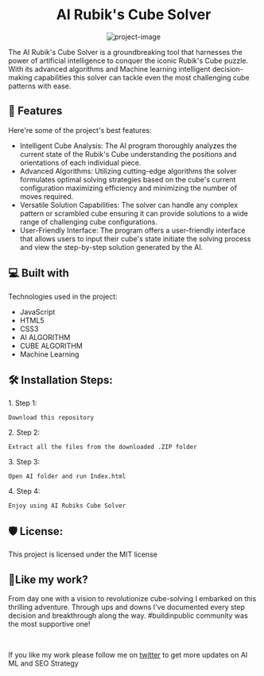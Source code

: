 <h1 align="center" id="title">AI Rubik's Cube Solver</h1>

<p align="center"><img src="https://pbs.twimg.com/media/Fx8fv6oaMAYdmHb?format=png&amp;name=large" alt="project-image"></p>

<p id="description">The AI Rubik's Cube Solver is a groundbreaking tool that harnesses the power of artificial intelligence to conquer the iconic Rubik's Cube puzzle. With its advanced algorithms and Machine learning intelligent decision-making capabilities this solver can tackle even the most challenging cube patterns with ease.</p>

  
  
<h2>🧐 Features</h2>

Here're some of the project's best features:

*   Intelligent Cube Analysis: The AI program thoroughly analyzes the current state of the Rubik's Cube understanding the positions and orientations of each individual piece.
*   Advanced Algorithms: Utilizing cutting-edge algorithms the solver formulates optimal solving strategies based on the cube's current configuration maximizing efficiency and minimizing the number of moves required.
*   Versatile Solution Capabilities: The solver can handle any complex pattern or scrambled cube ensuring it can provide solutions to a wide range of challenging cube configurations.
*   User-Friendly Interface: The program offers a user-friendly interface that allows users to input their cube's state initiate the solving process and view the step-by-step solution generated by the AI.

  
  
<h2>💻 Built with</h2>

Technologies used in the project:

*   JavaScript
*   HTML5
*   CSS3
*   AI ALGORITHM
*   CUBE ALGORITHM
*   Machine Learning

<h2>🛠️ Installation Steps:</h2>

<p>1. Step 1:</p>

```
Download this repository
```

<p>2. Step 2:</p>

```
Extract all the files from the downloaded .ZIP folder
```

<p>3. Step 3:</p>

```
Open AI folder and run Index.html
```

<p>4. Step 4:</p>

```
Enjoy using AI Rubiks Cube Solver
```

<h2>🛡️ License:</h2>

This project is licensed under the MIT license

<h2>💖Like my work?</h2>

<p>From day one with a vision to revolutionize cube-solving I embarked on this thrilling adventure. Through ups and downs I've documented every step decision and breakthrough along the way. #buildinpublic community was the most supportive one! </p>
<br>
<p>If you like my work please follow me on <a href="https://twitter.com/suhasasumukh">twitter</a> to get more updates on AI ML and SEO Strategy</p>
